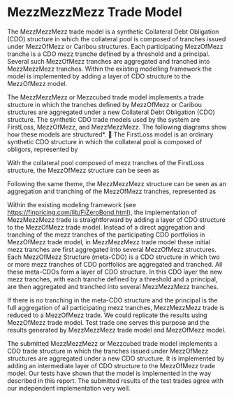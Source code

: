 # MezzMezzMezz Trade Model


The MezzMezzMezz trade model is a synthetic Collateral Debt Obligation (CDO) structure in which the collateral pool is composed of tranches issued under MezzOfMezz or Caribou structures. Each participating MezzOfMezz tranche is a CDO mezz tranche defined by a threshold and a principal. Several such MezzOfMezz tranches are aggregated and tranched into MezzMezzMezz tranches. Within the existing modelling framework the model is implemented by adding a layer of CDO structure to the MezzOfMezz model.

The MezzMezzMezz or Mezzcubed trade model implements a trade structure in which the tranches defined by MezzOfMezz or Caribou structures are aggregated under a new Collateral Debt Obligation (CDO) structure. The synthetic CDO trade models used by the  system are FirstLoss, MezzOfMezz, and MezzMezzMezz. The following diagrams show how these models are structured*.

The FirstLoss model is an ordinary synthetic CDO structure in which the collateral pool is composed of obligors, represented by

With the collateral pool composed of mezz tranches of the FirstLoss structure, the MezzOfMezz structure can be seen as

Following the same theme, the MezzMezzMezz structure can be seen as an aggregation and tranching of the MezzOfMezz tranches, represented as

Within the existing modeling framework (see https://finpricing.com/lib/FiZeroBond.html), the implementation of MezzMezzMezz trade is straightforward by adding a layer of CDO structure to the MezzOfMezz trade model. Instead of a direct aggregation and tranching of the mezz tranches of the participating CDO portfolios in MezzOfMezz trade model, in MezzMezzMezz trade model these initial mezz tranches are first aggregated into several MezzOfMezz structures. Each MezzOfMezz Structure (meta-CDO) is a CDO structure in which two or more mezz tranches of CDO portfolios are aggregated and tranched. All these meta-CDOs form a layer of CDO structure.   In this CDO layer the new mezz tranches, with each tranche defined by a threshold and a principal, are then aggregated and tranched into several MezzMezzMezz tranches.  

If there is no tranching in the meta-CDO structure and the principal is the full aggregation of all participating mezz tranches, MezzMezzMezz trade is reduced to a MezzOfMezz trade. We could replicate the results using MezzOfMezz trade model. Test trade one serves this purpose and the results generated by MezzMezzMezz trade model and MezzOfMezz model.

The submitted  MezzMezzMezz or Mezzcubed trade model implements a CDO trade structure in which the tranches issued under MezzOfMezz structures are aggregated under a new CDO structure. It is implemented by adding an intermediate layer of CDO structure to the MezzOfMezz trade model. Our tests have shown that the model is implemented in the way described in this report. The submitted results of the test trades agree with our independent implementation very well.

